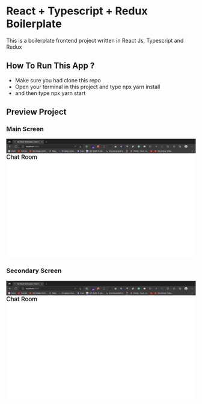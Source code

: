 # React + Typescript + Redux Boilerplate
This is a boilerplate frontend project written in React Js, Typescript and Redux

## How To Run This App ?
- Make sure you had clone this repo
- Open your terminal in this project and type npx yarn install
- and then type npx yarn start

## Preview Project

### Main Screen
[<img src="screenshoots/First-Screen.png" />](screenshoots/First-Screen.png)

### Secondary Screen
[<img src="screenshoots/First-Screen.png" />](screenshoots/First-Screen.png)
